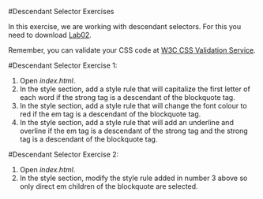 #Descendant Selector Exercises

In this exercise, we are working with descendant selectors. For this you need to download [Lab02](archives/Lab02.zip).

Remember, you can validate your CSS code at <a href="http://jigsaw.w3.org/css-validator" target="_ blank">W3C CSS Validation Service</a>.

#Descendant Selector Exercise 1:

1. Open *index.html*.
2. In the style section, add a style rule that will capitalize the first letter of each word if the strong tag is a descendant of the blockquote tag.
3. In the style section, add a style rule that will change the font colour to red if the em tag is a descendant of the blockquote tag.
4. In the style section, add a style rule that will add an underline and overline if the em tag is a descendant of the strong tag and the strong tag is a descendant of the blockquote tag.

#Descendant Selector Exercise 2:
1. Open *index.html*.
2. In the style section, modify the style rule added in number 3 above so only direct em children of the blockquote are selected.
